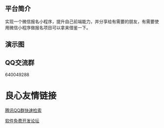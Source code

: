 ## 平台简介
实现一个微信报名小程序，提升自己前端能力，并分享给有需要的朋友，有需要使用微信小程序做报名项目可以拿来借鉴一下。

## 演示图
 
     
           
           
     
     
           
           
     


 

## QQ交流群
640049288



 # 良心友情链接

[腾讯QQ群快速检索](http://u.720life.cn/s/8cf73f7c)

[软件免费开发论坛](http://u.720life.cn/s/bbb01dc0)